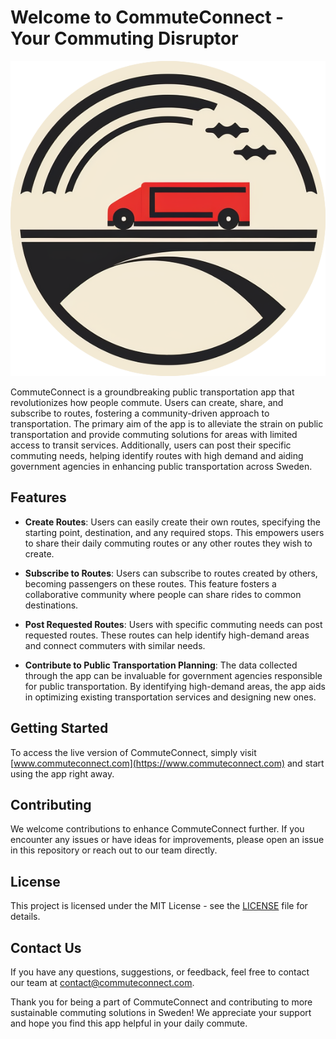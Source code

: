 # Welcome to CommuteConnect - Your Commuting Disruptor

![CommuteConnect Logo](app/public/logo.png)

CommuteConnect is a groundbreaking public transportation app that revolutionizes how people commute. Users can create, share, and subscribe to routes, fostering a community-driven approach to transportation. The primary aim of the app is to alleviate the strain on public transportation and provide commuting solutions for areas with limited access to transit services. Additionally, users can post their specific commuting needs, helping identify routes with high demand and aiding government agencies in enhancing public transportation across Sweden.

## Features

- **Create Routes**: Users can easily create their own routes, specifying the starting point, destination, and any required stops. This empowers users to share their daily commuting routes or any other routes they wish to create.

- **Subscribe to Routes**: Users can subscribe to routes created by others, becoming passengers on these routes. This feature fosters a collaborative community where people can share rides to common destinations.

- **Post Requested Routes**: Users with specific commuting needs can post requested routes. These routes can help identify high-demand areas and connect commuters with similar needs.

- **Contribute to Public Transportation Planning**: The data collected through the app can be invaluable for government agencies responsible for public transportation. By identifying high-demand areas, the app aids in optimizing existing transportation services and designing new ones.

## Getting Started

To access the live version of CommuteConnect, simply visit [www.commuteconnect.com](https://www.commuteconnect.com) and start using the app right away.

## Contributing

We welcome contributions to enhance CommuteConnect further. If you encounter any issues or have ideas for improvements, please open an issue in this repository or reach out to our team directly.

## License

This project is licensed under the MIT License - see the [LICENSE](LICENSE) file for details.

## Contact Us

If you have any questions, suggestions, or feedback, feel free to contact our team at contact@commuteconnect.com.

Thank you for being a part of CommuteConnect and contributing to more sustainable commuting solutions in Sweden! We appreciate your support and hope you find this app helpful in your daily commute.